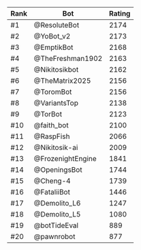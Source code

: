 Rank|Bot|Rating
---|---|---
#1|@ResoluteBot|2174
#2|@YoBot_v2|2173
#3|@EmptikBot|2168
#4|@TheFreshman1902|2163
#5|@Nikitosikbot|2162
#6|@TheMatrix2025|2156
#7|@ToromBot|2156
#8|@VariantsTop|2138
#9|@TorBot|2123
#10|@faith_bot|2100
#11|@RaspFish|2066
#12|@Nikitosik-ai|2009
#13|@FrozenightEngine|1841
#14|@OpeningsBot|1744
#15|@Cheng-4|1739
#16|@FataliiBot|1446
#17|@Demolito_L6|1247
#18|@Demolito_L5|1080
#19|@botTideEval|889
#20|@pawnrobot|877
